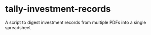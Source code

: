# tally-investment-records
A script to digest investment records from multiple PDFs into a single spreadsheet
